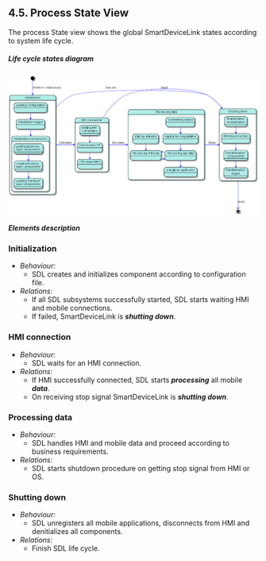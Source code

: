 ## <a name="4.5. Process State View"></a>4.5. Process State View

The process State view shows the global SmartDeviceLink states according to system life cycle.

##### Life cycle states diagram
![Life cycle states](./assets/image22.png)

***Elements description***

### Initialization
  - *Behaviour:*
    - SDL creates and initializes component according to configuration file. 
  - *Relations:*
    - If all SDL subsystems successfully started, SDL starts waiting HMI and mobile connections.
    - If failed, SmartDeviceLink is ***shutting down***. 

### HMI connection
  - *Behaviour:*
    - SDL waits for an HMI connection. 
  - *Relations:*
    - If HMI successfully connected, SDL starts ***processing*** all mobile ***data***.
    - On receiving stop signal SmartDeviceLink is ***shutting down***.
 
### Processing data
  - *Behaviour:*
    - SDL handles HMI and mobile data and proceed according to business requirements. 
  - *Relations:*
    - SDL starts shutdown procedure on getting stop signal from HMI or OS.

### Shutting down
  - *Behaviour:*
    - SDL unregisters all mobile applications, disconnects from HMI and denitializes all components.
  - *Relations:*
    - Finish SDL life cycle. 
